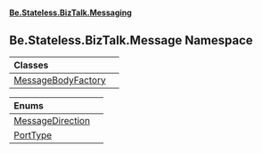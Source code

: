 #### [Be.Stateless.BizTalk.Messaging](README.md 'README')

## Be.Stateless.BizTalk.Message Namespace

| Classes | |
| :--- | :--- |
| [MessageBodyFactory](MessageBodyFactory.md 'Be.Stateless.BizTalk.Message.MessageBodyFactory') | |

| Enums | |
| :--- | :--- |
| [MessageDirection](MessageDirection.md 'Be.Stateless.BizTalk.Message.MessageDirection') | |
| [PortType](PortType.md 'Be.Stateless.BizTalk.Message.PortType') | |
